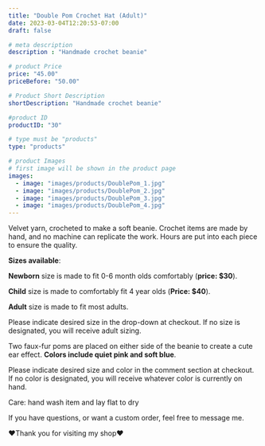 ```yaml
---
title: "Double Pom Crochet Hat (Adult)"
date: 2023-03-04T12:20:53-07:00
draft: false

# meta description
description : "Handmade crochet beanie"

# product Price
price: "45.00"
priceBefore: "50.00"

# Product Short Description
shortDescription: "Handmade crochet beanie"

#product ID
productID: "30"

# type must be "products"
type: "products"

# product Images
# first image will be shown in the product page
images:
  - image: "images/products/DoublePom_1.jpg"
  - image: "images/products/DoublePom_2.jpg"
  - image: "images/products/DoublePom_3.jpg"
  - image: "images/products/DoublePom_4.jpg"
---
```


Velvet yarn, crocheted to make a soft beanie. Crochet items are made by hand, and no machine can replicate the work. Hours are put into each piece to ensure the quality. 

**Sizes available**:

**Newborn** size is made to fit 0-6 month olds comfortably (**price: $30**). 

**Child** size is made to comfortably fit 4 year olds (**Price: $40**). 

**Adult** size is made to fit most adults.

Please indicate desired size in the drop-down at checkout. If no size is designated, you will receive adult sizing.

Two faux-fur poms are placed on either side of the beanie to create a cute ear effect. **Colors include quiet pink and soft blue**. 

Please indicate desired size and color in the comment section at checkout. If no color is designated, you will receive whatever color is currently on hand.

Care: hand wash item and lay flat to dry

If you have questions, or want a custom order, feel free to message me.

❤Thank you for visiting my shop❤


